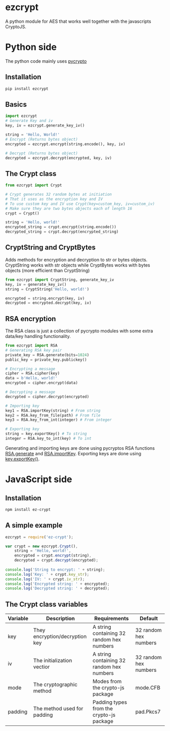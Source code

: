 # ezcrypt
A python module for AES that works well together with the javascripts CryptoJS.

# Python side
The python code mainly uses [pycrypto](https://pypi.python.org/pypi/pycrypto)
## Installation
```sh
pip install ezcrypt
```
## Basics
```python
import ezcrypt
# Generate Key and iv
key, iv = ezcrypt.generate_key_iv()

string = 'Hello, World!'
# Encrypt (Returns bytes object) 
encrypted = ezcrypt.encrypt(string.encode(), key, iv)

# Decrypt (Returns bytes object)
decrypted = ezcrypt.decrypt(encrypted, key, iv)

```
## The Crypt class
```python
from ezcrypt import Crypt

# Crypt generates 32 random bytes at initiation
# That it uses as the encryption key and IV
# To use custom key and IV use Crypt(key=custom_key, iv=custom_iv)
# Make sure they are two bytes objects each of length 16
crypt = Crypt()

string = 'Hello, world!'
encrypted_string = crypt.encrypt(string.encode())
decrypted_string = crypt.decrypt(encrypted_string)
```
## CryptString and CryptBytes
Adds methods for encryption and decryption to str or bytes objects.
CryptString works with str objects while CryptBytes works with bytes objects (more efficient than CryptString)

```python
from ezcrypt import CryptString, generate_key_iv
key, iv = generate_key_iv()
string = CryptString('Hello, world!')

encrypted = string.encrypt(key, iv)
decrypted = encrypted.decrypt(key, iv)
```

## RSA encryption
The RSA class is just a collection of pycrypto modules with some extra data/key handling functionality. 
```python
from ezcrypt import RSA
# Generating RSA key pair
private_key = RSA.generate(bits=1024)
public_key = private_key.publickey()

# Encrypting a message
cipher = RSA.cipher(key)
data = b'Hello, world!'
encrypted = cipher.encrypt(data)

# Decrypting a message
decrypted = cipher.decrypt(encrypted)

# Importing key
key1 = RSA.importKey(string) # From string
key2 = RSA.key_from_file(path) # From file
key3 = RSA.key_from_int(integer) # From integer

# Exporting key
string = key.exportKey() # To string
integer = RSA.key_to_int(key) # To int
```
Generating and importing keys are done using pycryptos RSA functions [RSA.generate](https://www.dlitz.net/software/pycrypto/api/current/Crypto.PublicKey.RSA-module.html#generate) and [RSA.importKey](https://www.dlitz.net/software/pycrypto/api/current/Crypto.PublicKey.RSA-module.html#importKey).
Exporting keys are done using [key.exportKey()](https://www.dlitz.net/software/pycrypto/api/current/Crypto.PublicKey.RSA._RSAobj-class.html#exportKey).

# JavaScript side
## Installation
```sh
npm install ez-crypt
```

## A simple example
```javascript
ezcrypt = require('ez-crypt');

var crypt = new ezcrypt.Crypt(),
    string = 'Hello, world!',
    encrypted = crypt.encrypt(string),
    decrypted = crypt.decrypt(encrypted);
    
console.log('String to encrypt: ' + string);
console.log('Key: ' + crypt.key_str);
console.log('IV: ' + crypt.iv_str);
console.log('Encrypted string: ' + encrypted);
console.log('Decrypted string: ' + decrypted);
```

## The Crypt class variables
Variable | Description | Requirements | Default
---------|-------------|--------------|--------
key | They encryption/decryption key | A string containing 32 random hex numbers | 32 random hex numbers
iv | The initialization vectior | A string containing 32 random hex numbers | 32 random hex numbers
mode | The cryptographic method | Modes from the crypto-js package | mode.CFB
padding | The method used for padding | Padding types from the crypto-js package | pad.Pkcs7
